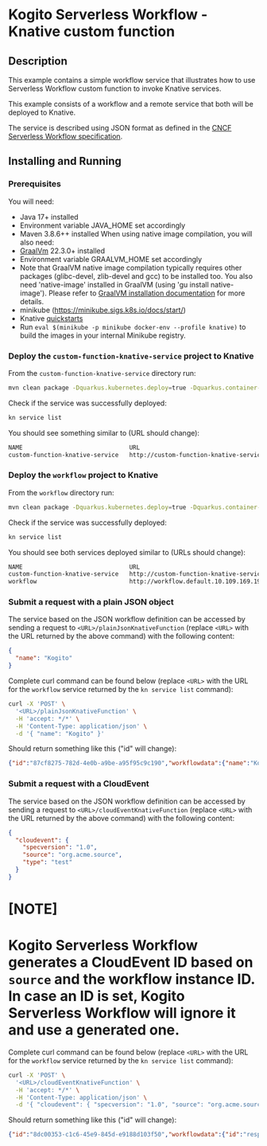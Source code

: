 # Kogito Serverless Workflow - Knative custom function

## Description

This example contains a simple workflow service that illustrates how to use Serverless Workflow custom function to invoke Knative services.

This example consists of a workflow and a remote service that both will be deployed to Knative.

The service is described using JSON format as defined in the 
[CNCF Serverless Workflow specification](https://github.com/serverlessworkflow/specification).

## Installing and Running

### Prerequisites
 
You will need:
  - Java 17+ installed
  - Environment variable JAVA_HOME set accordingly
  - Maven 3.8.6++ installed
    When using native image compilation, you will also need:
  - [GraalVm](https://www.graalvm.org/downloads/) 22.3.0+ installed
  - Environment variable GRAALVM_HOME set accordingly
  - Note that GraalVM native image compilation typically requires other packages (glibc-devel, zlib-devel and gcc) to be installed too.  You also need 'native-image' installed in GraalVM (using 'gu install native-image'). Please refer to [GraalVM installation documentation](https://www.graalvm.org/docs/reference-manual/aot-compilation/#prerequisites) for more details.
  - minikube (https://minikube.sigs.k8s.io/docs/start/)
  - Knative [quickstarts](https://knative.dev/docs/getting-started/quickstart-install/)
  - Run `eval $(minikube -p minikube docker-env --profile knative)` to build the images in your internal Minikube registry.
  
### Deploy the `custom-function-knative-service` project to Knative

From the `custom-function-knative-service` directory run:

```sh
mvn clean package -Dquarkus.kubernetes.deploy=true -Dquarkus.container-image.group=dev.local/<your_user>
```

Check if the service was successfully deployed:

```sh
kn service list
```

You should see something similar to (URL should change):

```sh
NAME                              URL                                                                      LATEST                                  AGE   CONDITIONS   READY   REASON
custom-function-knative-service   http://custom-function-knative-service.default.10.109.169.193.sslip.io   custom-function-knative-service-00001   13s   3 OK / 3     True    
```

### Deploy the `workflow` project to Knative

From the `workflow` directory run:

```sh
mvn clean package -Dquarkus.kubernetes.deploy=true -Dquarkus.container-image.group=dev.local/<your_user>
```

Check if the service was successfully deployed:

```sh
kn service list
```

You should see both services deployed similar to  (URLs should change):

```sh
NAME                              URL                                                                      LATEST                                  AGE     CONDITIONS   READY   REASON
custom-function-knative-service   http://custom-function-knative-service.default.10.109.169.193.sslip.io   custom-function-knative-service-00001   3m53s   3 OK / 3     True    
workflow                          http://workflow.default.10.109.169.193.sslip.io                          workflow-00001                          12s     3 OK / 3     True        
```

### Submit a request with a plain JSON object 

The service based on the JSON workflow definition can be accessed by sending a request to `<URL>/plainJsonKnativeFunction` (replace `<URL>` with the URL returned by the above command) with the following content:

```json
{
  "name": "Kogito"
}
```

Complete curl command can be found below (replace `<URL>` with the URL for the `workflow` service returned by the `kn service list` command):

```sh
curl -X 'POST' \
  '<URL>/plainJsonKnativeFunction' \
  -H 'accept: */*' \
  -H 'Content-Type: application/json' \
  -d '{ "name": "Kogito" }'
```

Should return something like this ("id" will change):

```json
{"id":"87cf8275-782d-4e0b-a9be-a95f95c9c190","workflowdata":{"name":"Kogito","greeting":"Greetings from Serverless Workflow, Kogito"}}
```

### Submit a request with a CloudEvent

The service based on the JSON workflow definition can be accessed by sending a request to `<URL>/cloudEventKnativeFunction` (replace `<URL>` with the URL returned by the above command) with the following content:

```json
{
  "cloudevent": {
    "specversion": "1.0",
    "source": "org.acme.source",
    "type": "test" 
  }
}
```

[NOTE]
====
Kogito Serverless Workflow generates a CloudEvent ID based on `source` and the workflow instance ID. In case an ID is set, Kogito Serverless Workflow will ignore it and use a generated one.
====

Complete curl command can be found below (replace `<URL>` with the URL for the `workflow` service returned by the `kn service list` command):

```sh
curl -X 'POST' \
  '<URL>/cloudEventKnativeFunction' \
  -H 'accept: */*' \
  -H 'Content-Type: application/json' \
  -d '{ "cloudevent": { "specversion": "1.0", "source": "org.acme.source", "type": "test" }}'
```

Should return something like this ("id" will change):

```json
{"id":"8dc00353-c1c6-45e9-845d-e9188d103f50","workflowdata":{"id":"response-of-org.acme.source_8dc00353-c1c6-45e9-845d-e9188d103f50","specversion":"1.0","source":"cloudEventFunction","type":"annotated"}}
```